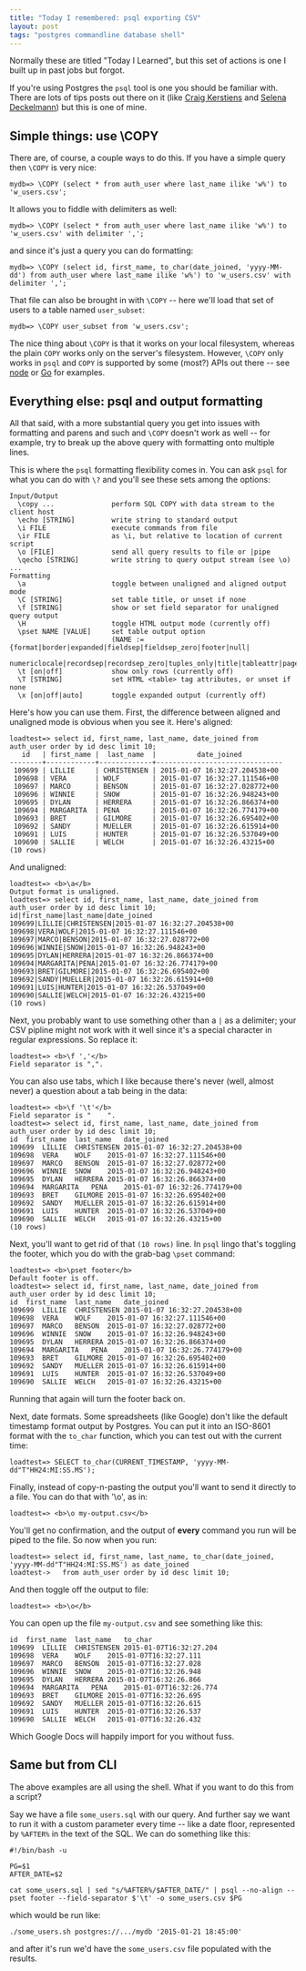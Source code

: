 ```yaml
---
title: "Today I remembered: psql exporting CSV"
layout: post
tags: "postgres commandline database shell"
---
```


Normally these are titled "Today I Learned", but this set of actions is one I
built up in past jobs but forgot.

If you're using Postgres the `psql` tool is one you should be familiar with.
There are lots of tips posts out there on it (like 
[Craig Kerstiens](http://www.craigkerstiens.com/2013/02/21/more-out-of-psql/) 
and [Selena Deckelmann](https://www.google.com/?q=psql%20site%3Achesnok.com))
but this is one of mine.

## Simple things: use \COPY

There are, of course, a couple ways to do this. If you have a simple query then
`\COPY` is very nice:

    mydb=> \COPY (select * from auth_user where last_name ilike 'w%') to 'w_users.csv';

It allows you to fiddle with delimiters as well:

    mydb=> \COPY (select * from auth_user where last_name ilike 'w%') to 'w_users.csv' with delimiter ',';

and since it's just a query you can do formatting:

    mydb=> \COPY (select id, first_name, to_char(date_joined, 'yyyy-MM-dd') from auth_user where last_name ilike 'w%') to 'w_users.csv' with delimiter ',';

That file can also be brought in with `\COPY` -- here we'll load that set of
users to a table named `user_subset`:

    mydb=> \COPY user_subset from 'w_users.csv';

The nice thing about `\COPY` is that it works on your local filesystem, whereas
the plain `COPY` works only on the server's filesystem. However, `\COPY` only
works in `psql` and `COPY` is supported by some (most?) APIs out there -- see
[node](https://github.com/brianc/node-pg-copy-streams) or
[Go](http://godoc.org/github.com/lib/pq#hdr-Bulk_imports) for examples.

## Everything else: psql and output formatting

All that said, with a more substantial query you get into issues with
formatting and parens and such and `\COPY` doesn't work as well -- for example,
try to break up the above query with formatting onto multiple lines.

This is where the `psql` formatting flexibility comes in. You can ask `psql`
for what you can do with `\?` and you'll see these sets among the options:

    Input/Output
      \copy ...              perform SQL COPY with data stream to the client host
      \echo [STRING]         write string to standard output
      \i FILE                execute commands from file
      \ir FILE               as \i, but relative to location of current script
      \o [FILE]              send all query results to file or |pipe
      \qecho [STRING]        write string to query output stream (see \o)
    ...
    Formatting
      \a                     toggle between unaligned and aligned output mode
      \C [STRING]            set table title, or unset if none
      \f [STRING]            show or set field separator for unaligned query output
      \H                     toggle HTML output mode (currently off)
      \pset NAME [VALUE]     set table output option
                             (NAME := {format|border|expanded|fieldsep|fieldsep_zero|footer|null|
                             numericlocale|recordsep|recordsep_zero|tuples_only|title|tableattr|pager})
      \t [on|off]            show only rows (currently off)
      \T [STRING]            set HTML <table> tag attributes, or unset if none
      \x [on|off|auto]       toggle expanded output (currently off)

Here's how you can use them. First, the difference between aligned and
unaligned mode is obvious when you see it. Here's aligned:

    loadtest=> select id, first_name, last_name, date_joined from auth_user order by id desc limit 10;
       id   | first_name |  last_name  |          date_joined
    --------+------------+-------------+-------------------------------
     109699 | LILLIE     | CHRISTENSEN | 2015-01-07 16:32:27.204538+00
     109698 | VERA       | WOLF        | 2015-01-07 16:32:27.111546+00
     109697 | MARCO      | BENSON      | 2015-01-07 16:32:27.028772+00
     109696 | WINNIE     | SNOW        | 2015-01-07 16:32:26.948243+00
     109695 | DYLAN      | HERRERA     | 2015-01-07 16:32:26.866374+00
     109694 | MARGARITA  | PENA        | 2015-01-07 16:32:26.774179+00
     109693 | BRET       | GILMORE     | 2015-01-07 16:32:26.695402+00
     109692 | SANDY      | MUELLER     | 2015-01-07 16:32:26.615914+00
     109691 | LUIS       | HUNTER      | 2015-01-07 16:32:26.537049+00
     109690 | SALLIE     | WELCH       | 2015-01-07 16:32:26.43215+00
    (10 rows)

And unaligned:

    loadtest=> <b>\a</b>
    Output format is unaligned.
    loadtest=> select id, first_name, last_name, date_joined from auth_user order by id desc limit 10;
    id|first_name|last_name|date_joined
    109699|LILLIE|CHRISTENSEN|2015-01-07 16:32:27.204538+00
    109698|VERA|WOLF|2015-01-07 16:32:27.111546+00
    109697|MARCO|BENSON|2015-01-07 16:32:27.028772+00
    109696|WINNIE|SNOW|2015-01-07 16:32:26.948243+00
    109695|DYLAN|HERRERA|2015-01-07 16:32:26.866374+00
    109694|MARGARITA|PENA|2015-01-07 16:32:26.774179+00
    109693|BRET|GILMORE|2015-01-07 16:32:26.695402+00
    109692|SANDY|MUELLER|2015-01-07 16:32:26.615914+00
    109691|LUIS|HUNTER|2015-01-07 16:32:26.537049+00
    109690|SALLIE|WELCH|2015-01-07 16:32:26.43215+00
    (10 rows)

Next, you probably want to use something other than a `|` as a delimiter; your
CSV pipline might not work with it well since it's a special character in
regular expressions. So replace it:

    loadtest=> <b>\f ','</b>
    Field separator is ",".

You can also use tabs, which I like because there's never (well, almost never)
a question about a tab being in the data:

    loadtest=> <b>\f '\t'</b>
    Field separator is "    ".
    loadtest=> select id, first_name, last_name, date_joined from auth_user order by id desc limit 10;
    id	first_name	last_name	date_joined
    109699	LILLIE	CHRISTENSEN	2015-01-07 16:32:27.204538+00
    109698	VERA	WOLF	2015-01-07 16:32:27.111546+00
    109697	MARCO	BENSON	2015-01-07 16:32:27.028772+00
    109696	WINNIE	SNOW	2015-01-07 16:32:26.948243+00
    109695	DYLAN	HERRERA	2015-01-07 16:32:26.866374+00
    109694	MARGARITA	PENA	2015-01-07 16:32:26.774179+00
    109693	BRET	GILMORE	2015-01-07 16:32:26.695402+00
    109692	SANDY	MUELLER	2015-01-07 16:32:26.615914+00
    109691	LUIS	HUNTER	2015-01-07 16:32:26.537049+00
    109690	SALLIE	WELCH	2015-01-07 16:32:26.43215+00
    (10 rows)

Next, you'll want to get rid of that `(10 rows)` line. In `psql` lingo that's
toggling the footer, which you do with the grab-bag `\pset` command:

    loadtest=> <b>\pset footer</b>
    Default footer is off.
    loadtest=> select id, first_name, last_name, date_joined from auth_user order by id desc limit 10;
    id	first_name	last_name	date_joined
    109699	LILLIE	CHRISTENSEN	2015-01-07 16:32:27.204538+00
    109698	VERA	WOLF	2015-01-07 16:32:27.111546+00
    109697	MARCO	BENSON	2015-01-07 16:32:27.028772+00
    109696	WINNIE	SNOW	2015-01-07 16:32:26.948243+00
    109695	DYLAN	HERRERA	2015-01-07 16:32:26.866374+00
    109694	MARGARITA	PENA	2015-01-07 16:32:26.774179+00
    109693	BRET	GILMORE	2015-01-07 16:32:26.695402+00
    109692	SANDY	MUELLER	2015-01-07 16:32:26.615914+00
    109691	LUIS	HUNTER	2015-01-07 16:32:26.537049+00
    109690	SALLIE	WELCH	2015-01-07 16:32:26.43215+00

Running that again will turn the footer back on.

Next, date formats. Some spreadsheets (like Google) don't like the default
timestamp format output by Postgres. You can put it into an ISO-8601 format
with the `to_char` function, which you can test out with the current time:

    loadtest=> SELECT to_char(CURRENT_TIMESTAMP, 'yyyy-MM-dd"T"HH24:MI:SS.MS');

Finally, instead of copy-n-pasting the output you'll want to send it directly
to a file. You can do that with '\o', as in:

    loadtest=> <b>\o my-output.csv</b>

You'll get no confirmation, and the output of **every** command you run will be
piped to the file. So now when you run:

    loadtest=> select id, first_name, last_name, to_char(date_joined, 'yyyy-MM-dd"T"HH24:MI:SS.MS') as date_joined
    loadtest->   from auth_user order by id desc limit 10;

And then toggle off the output to file:

    loadtest=> <b>\o</b>

You can open up the file `my-output.csv` and see something like this:

    id	first_name	last_name	to_char
    109699	LILLIE	CHRISTENSEN	2015-01-07T16:32:27.204
    109698	VERA	WOLF	2015-01-07T16:32:27.111
    109697	MARCO	BENSON	2015-01-07T16:32:27.028
    109696	WINNIE	SNOW	2015-01-07T16:32:26.948
    109695	DYLAN	HERRERA	2015-01-07T16:32:26.866
    109694	MARGARITA	PENA	2015-01-07T16:32:26.774
    109693	BRET	GILMORE	2015-01-07T16:32:26.695
    109692	SANDY	MUELLER	2015-01-07T16:32:26.615
    109691	LUIS	HUNTER	2015-01-07T16:32:26.537
    109690	SALLIE	WELCH	2015-01-07T16:32:26.432

Which Google Docs will happily import for you without fuss.

## Same but from CLI

The above examples are all using the shell. What if you want to do this from a
script?

Say we have a file `some_users.sql` with our query. And further say we want to
run it with a custom parameter every time -- like a date floor, represented by
`%AFTER%` in the text of the SQL. We can do something like this:

    #!/bin/bash -u

    PG=$1
    AFTER_DATE=$2

    cat some_users.sql | sed "s/%AFTER%/$AFTER_DATE/" | psql --no-align --pset footer --field-separator $'\t' -o some_users.csv $PG

which would be run like:

    ./some_users.sh postgres://.../mydb '2015-01-21 18:45:00'

and after it's run we'd have the `some_users.csv` file populated with the results.



